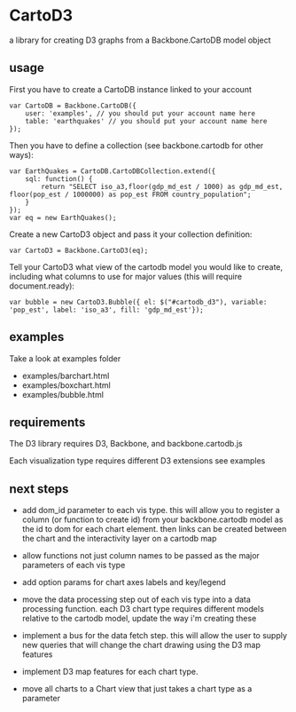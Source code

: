 CartoD3
================

a library for creating D3 graphs from a Backbone.CartoDB model object

usage
-----

First you have to create a CartoDB instance linked to your account

	var CartoDB = Backbone.CartoDB({
        user: 'examples', // you should put your account name here
        table: 'earthquakes' // you should put your account name here
    });


Then you have to define a collection (see backbone.cartodb for other ways):

	var EarthQuakes = CartoDB.CartoDBCollection.extend({
		sql: function() {
        	return "SELECT iso_a3,floor(gdp_md_est / 1000) as gdp_md_est, floor(pop_est / 1000000) as pop_est FROM country_population";
    	}
    });
	var eq = new EarthQuakes();
	
	
Create a new CartoD3 object and pass it your collection definition:

	var CartoD3 = Backbone.CartoD3(eq);
	
	
Tell your CartoD3 what view of the cartodb model you would like to create, including what columns to use for major values (this will require document.ready):

	var bubble = new CartoD3.Bubble({ el: $("#cartodb_d3"), variable: 'pop_est', label: 'iso_a3', fill: 'gdp_md_est'});


examples
--------

Take a look at examples folder

 - examples/barchart.html
 - examples/boxchart.html
 - examples/bubble.html


requirements
------------

The D3 library requires D3, Backbone, and backbone.cartodb.js

Each visualization type requires different D3 extensions see examples

next steps
----------

 - add dom_id parameter to each vis type. this will allow you to register a column (or function to create id) from your backbone.cartodb model as the id to dom for each chart element. then links can be created between the chart and the interactivity layer on a cartodb map

 - allow functions not just column names to be passed as the major parameters of each vis type

 - add option params for chart axes labels and key/legend

 - move the data processing step out of each vis type into a data processing function. each D3 chart type requires different models relative to the cartodb model, update the way i'm creating these

 - implement a bus for the data fetch step. this will allow the user to supply new queries that will change the chart drawing using the D3 map features

 - implement D3 map features for each chart type. 

 - move all charts to a Chart view that just takes a chart type as a parameter

